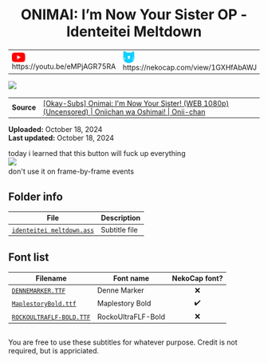 
<h1 align='center'>ONIMAI: I’m Now Your Sister OP - Identeitei Meltdown</h1>

<table align='center'>
    <tr>
        <td> <img src='../.img/youtube.svg' alt='YouTube' width=27 align='center'> &nbsp https://youtu.be/eMPjAGR75RA </td>
        <td> <img src='../.img/nekocap.svg' alt='NekoCap' width=23 align='center'> &nbsp https://nekocap.com/view/1GXHfAbAWJ </td>
    </tr>
</table>

[![](./preview.webp)](https://www.youtube.com/watch?v=eMPjAGR75RA&nekocap=1GXHfAbAWJ)

<table align='center'>
    <tr>
        <!-- Source -->
        <td><b>Source</b></td>
        <!--  [[Okay-Subs] Onimai: I'm Now Your Sister! (WEB 1080p) (Uncensored) | Oniichan wa Oshimai! | Onii-chan](https://nyaa.si/view/1654825) -->
        <td><a href="https://nyaa.si/view/1654825">[Okay-Subs] Onimai: I'm Now Your Sister! (WEB 1080p) (Uncensored) | Oniichan wa Oshimai! | Onii-chan</a></td>
    </tr>
</table>

**Uploaded:** October 18, 2024  
**Last updated:** October 18, 2024

<!-- Description goes here -->
today i learned that this button will fuck up everything  
![](./20241018132734_aegisub.png)  
don't use it on frame-by-frame events

## Folder info

| File | Description |
| ---- | ----------- |
[`identeitei meltdown.ass`](identeitei%20meltdown.ass) | Subtitle file |

## Font list

| Filename | Font name | NekoCap font? |
| ---- | ---- | :--: |
 [`DENNEMARKER.TTF`](./fonts/DENNEMARKER.TTF) | Denne Marker | ❌ |
 [`MaplestoryBold.ttf`](https://github.com/abrokecube/subtitles-fonts/tree/main/NekoCap%20fonts/MaplestoryBold.ttf) | Maplestory Bold | ✔️ |
 [`ROCKOULTRAFLF-BOLD.TTF`](./fonts/ROCKOULTRAFLF-BOLD.TTF) | RockoUltraFLF-Bold | ❌ |

<!-- Permissions -->
## 
You are free to use these subtitles for whatever purpose. Credit is not required, but is appriciated.
